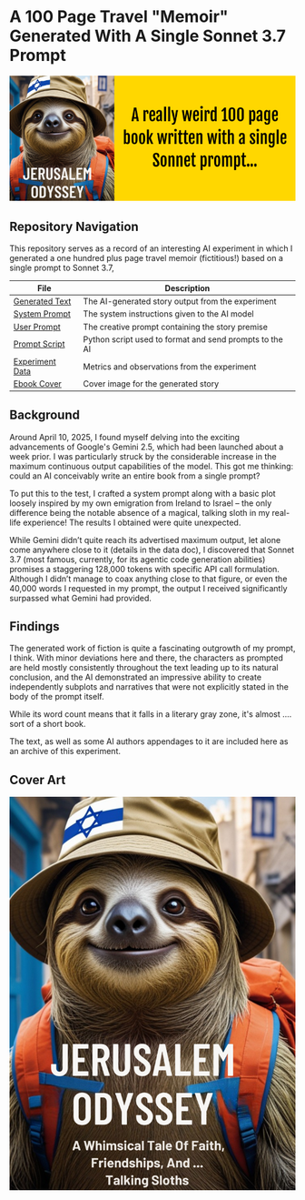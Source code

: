 # A 100 Page Travel "Memoir" Generated With A Single Sonnet 3.7 Prompt

![alt text](banner.png)

 ## Repository Navigation

 This repository serves as a record of an interesting AI experiment in which I generated a one hundred plus page travel memoir (fictitious!) based on a single prompt to Sonnet 3.7,

| File | Description |
|------|-------------|
| [Generated Text](/text/generated-text.md) | The AI-generated story output from the experiment |
| [System Prompt](/prompts/system-prompt.md) | The system instructions given to the AI model |
| [User Prompt](/prompts/user-prompt.md) | The creative prompt containing the story premise |
| [Prompt Script](/prompts/prompt.py) | Python script used to format and send prompts to the AI |
| [Experiment Data](/data/experiment-data.md) | Metrics and observations from the experiment |
| [Ebook Cover](Ebook-Cover-V2.png) | Cover image for the generated story |

## Background

 Around April 10, 2025, I found myself delving into the exciting advancements of Google's Gemini 2.5, which had been launched about a week prior. I was particularly struck by the considerable increase in the maximum continuous output capabilities of the model. This got me thinking: could an AI conceivably write an entire book from a single prompt?

To put this to the test, I crafted a system prompt along with a basic plot loosely inspired by my own emigration from Ireland to Israel – the only difference being the notable absence of a magical, talking sloth in my real-life experience! The results I obtained were quite unexpected.

While Gemini didn’t quite reach its advertised maximum output, let alone come anywhere close to it (details in the data doc), I discovered that Sonnet 3.7 (most famous, currently, for its agentic code generation abilities) promises a staggering 128,000 tokens with specific API call formulation. Although I didn’t manage to coax anything close to that figure, or even the 40,000 words I requested in my prompt, the output I received significantly surpassed what Gemini had provided.

 
## Findings

The generated work of fiction is quite a fascinating outgrowth of my prompt, I think. With minor deviations here and there, the characters as prompted are held mostly consistently throughout the text leading up to its natural conclusion, and the AI demonstrated an impressive ability to create independently subplots and narratives that were not explicitly stated in the body of the prompt itself.

 While its word count means that it falls in a literary gray zone, it's almost .... sort of a short book. 

The text, as well as some AI authors appendages to it are included here as an archive of this experiment.

## Cover Art


![alt text](Ebook-Cover-V2.png)